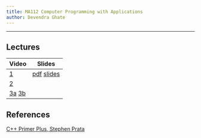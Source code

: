 ```yaml
---
title: MA112 Computer Programming with Applications
author: Devendra Ghate
---
```


* * *

## Lectures

Video | Slides |
--------|-------|
[1](https://youtu.be/_CeAqiDPu74)|[pdf](./lectureSlides/L01.pdf) [slides](./lectureSlides/L01-slides.pdf)|
[2](https://youtu.be/crledBCWgMI)| |
[3a](https://youtu.be/PNFAS4-U99A) [3b](https://youtu.be/zM0EDbMnA5U)| |

## References

[C++ Primer Plus, Stephen Prata](https://www.amazon.in/Primer-Plus-Developers-Library-Old/dp/0321776402)
